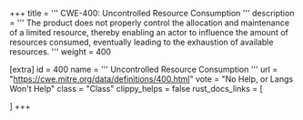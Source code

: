+++
title = '''
CWE-400: Uncontrolled Resource Consumption
'''
description	= '''
The product does not properly control the allocation and maintenance of a limited resource, thereby enabling an actor to influence the amount of resources consumed, eventually leading to the exhaustion of available resources.
'''
weight = 400

[extra]
id = 400
name = '''
Uncontrolled Resource Consumption
'''
url = "https://cwe.mitre.org/data/definitions/400.html"
vote = "No Help, or Langs Won't Help"
class = "Class"
clippy_helps = false
rust_docs_links = [
	
]
+++
